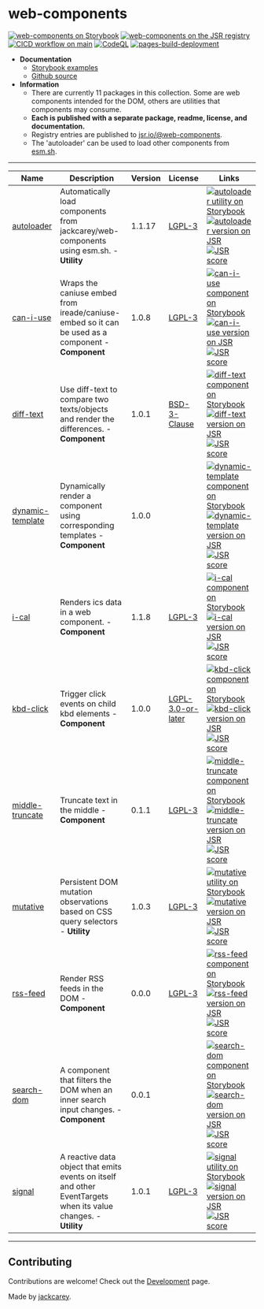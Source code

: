 # web-components

[![web-components on Storybook](https://cdn.jsdelivr.net/gh/storybookjs/brand@main/badge/badge-storybook.svg)](https://jackcarey.co.uk/web-components/storybook-static/)
[![web-components on the JSR registry](https://jsr.io/badges/@web-components)](https://jsr.io/@web-components)
[![CICD workflow on main](https://github.com/jackcarey/web-components/actions/workflows/cicd.yml/badge.svg?branch=main)](https://github.com/jackcarey/web-components/actions/workflows/cicd.yml?query=branch%3Amain)
[![CodeQL](https://github.com/jackcarey/web-components/actions/workflows/github-code-scanning/codeql/badge.svg)](https://github.com/jackcarey/web-components/actions/workflows/github-code-scanning/codeql)
[![pages-build-deployment](https://github.com/jackcarey/web-components/actions/workflows/pages/pages-build-deployment/badge.svg)](https://github.com/jackcarey/web-components/actions/workflows/pages/pages-build-deployment)

-   **Documentation**
    -   [Storybook examples](https://jackcarey.co.uk/web-components/docs/)
    -   [Github source](https://github.com/jackcarey/web-components)
-   **Information**
    -   There are currently 11 packages in this collection. Some are web components intended for the DOM, others are utilities that components may consume.
    -   **Each is published with a separate package, readme, license, and documentation.**
    -   Registry entries are published to [jsr.io/@web-components](https://jsr.io/@web-components).
    -   The 'autoloader' can be used to load other components from [esm.sh](https://esm.sh/).

---

| Name | Description | Version | License | Links |
| --- | --- | --- | --- | --- |
| [autoloader](https://jackcarey.co.uk/web-components/docs/?path=/docs/utilities-autoloader) | Automatically load components from jackcarey/web-components using esm.sh. - **Utility** | 1.1.17 | [LGPL-3](https://github.com/jackcarey/web-components/blob/main/packages/autoloader/LICENSE.md) | [![autoloader utility on Storybook](https://cdn.jsdelivr.net/gh/storybookjs/brand@main/badge/badge-storybook.svg)](https://jackcarey.co.uk/web-components/docs/?path=/docs/utilities-autoloader) [![autoloader version on JSR](https://jsr.io/badges/@web-components/autoloader)](https://jsr.io/@web-components/autoloader/versions) [![JSR score](https://jsr.io/badges/@web-components/autoloader/score)](https://jsr.io/@web-components/autoloader/score) |
| [can-i-use](https://jackcarey.co.uk/web-components/docs/?path=/docs/components-can-i-use) | Wraps the caniuse embed from ireade/caniuse-embed so it can be used as a component - **Component** | 1.0.8 | [LGPL-3](https://github.com/jackcarey/web-components/blob/main/packages/can-i-use/LICENSE.md) | [![can-i-use component on Storybook](https://cdn.jsdelivr.net/gh/storybookjs/brand@main/badge/badge-storybook.svg)](https://jackcarey.co.uk/web-components/docs/?path=/docs/components-can-i-use) [![can-i-use version on JSR](https://jsr.io/badges/@web-components/can-i-use)](https://jsr.io/@web-components/can-i-use/versions) [![JSR score](https://jsr.io/badges/@web-components/can-i-use/score)](https://jsr.io/@web-components/can-i-use/score) |
| [diff-text](https://jackcarey.co.uk/web-components/docs/?path=/docs/components-diff-text) | Use diff-text to compare two texts/objects and render the differences. - **Component** | 1.0.1 | [BSD-3-Clause](https://github.com/jackcarey/web-components/blob/main/packages/diff-text/LICENSE.md) | [![diff-text component on Storybook](https://cdn.jsdelivr.net/gh/storybookjs/brand@main/badge/badge-storybook.svg)](https://jackcarey.co.uk/web-components/docs/?path=/docs/components-diff-text) [![diff-text version on JSR](https://jsr.io/badges/@web-components/diff-text)](https://jsr.io/@web-components/diff-text/versions) [![JSR score](https://jsr.io/badges/@web-components/diff-text/score)](https://jsr.io/@web-components/diff-text/score) |
| [dynamic-template](https://jackcarey.co.uk/web-components/docs/?path=/docs/components-dynamic-template) | Dynamically render a component using corresponding templates - **Component** | 1.0.0 | [](https://github.com/jackcarey/web-components/blob/main/packages/dynamic-template/LICENSE.md) | [![dynamic-template component on Storybook](https://cdn.jsdelivr.net/gh/storybookjs/brand@main/badge/badge-storybook.svg)](https://jackcarey.co.uk/web-components/docs/?path=/docs/components-dynamic-template) [![dynamic-template version on JSR](https://jsr.io/badges/@web-components/dynamic-template)](https://jsr.io/@web-components/dynamic-template/versions) [![JSR score](https://jsr.io/badges/@web-components/dynamic-template/score)](https://jsr.io/@web-components/dynamic-template/score) |
| [i-cal](https://jackcarey.co.uk/web-components/docs/?path=/docs/components-i-cal) | Renders ics data in a web component. - **Component** | 1.1.8 | [LGPL-3](https://github.com/jackcarey/web-components/blob/main/packages/i-cal/LICENSE.md) | [![i-cal component on Storybook](https://cdn.jsdelivr.net/gh/storybookjs/brand@main/badge/badge-storybook.svg)](https://jackcarey.co.uk/web-components/docs/?path=/docs/components-i-cal) [![i-cal version on JSR](https://jsr.io/badges/@web-components/i-cal)](https://jsr.io/@web-components/i-cal/versions) [![JSR score](https://jsr.io/badges/@web-components/i-cal/score)](https://jsr.io/@web-components/i-cal/score) |
| [kbd-click](https://jackcarey.co.uk/web-components/docs/?path=/docs/components-kbd-click) | Trigger click events on child kbd elements - **Component** | 1.0.0 | [LGPL-3.0-or-later](https://github.com/jackcarey/web-components/blob/main/packages/kbd-click/LICENSE.md) | [![kbd-click component on Storybook](https://cdn.jsdelivr.net/gh/storybookjs/brand@main/badge/badge-storybook.svg)](https://jackcarey.co.uk/web-components/docs/?path=/docs/components-kbd-click) [![kbd-click version on JSR](https://jsr.io/badges/@web-components/kbd-click)](https://jsr.io/@web-components/kbd-click/versions) [![JSR score](https://jsr.io/badges/@web-components/kbd-click/score)](https://jsr.io/@web-components/kbd-click/score) |
| [middle-truncate](https://jackcarey.co.uk/web-components/docs/?path=/docs/components-middle-truncate) | Truncate text in the middle - **Component** | 0.1.1 | [LGPL-3](https://github.com/jackcarey/web-components/blob/main/packages/middle-truncate/LICENSE.md) | [![middle-truncate component on Storybook](https://cdn.jsdelivr.net/gh/storybookjs/brand@main/badge/badge-storybook.svg)](https://jackcarey.co.uk/web-components/docs/?path=/docs/components-middle-truncate) [![middle-truncate version on JSR](https://jsr.io/badges/@web-components/middle-truncate)](https://jsr.io/@web-components/middle-truncate/versions) [![JSR score](https://jsr.io/badges/@web-components/middle-truncate/score)](https://jsr.io/@web-components/middle-truncate/score) |
| [mutative](https://jackcarey.co.uk/web-components/docs/?path=/docs/utilities-mutative) | Persistent DOM mutation observations based on CSS query selectors - **Utility** | 1.0.3 | [LGPL-3](https://github.com/jackcarey/web-components/blob/main/packages/mutative/LICENSE.md) | [![mutative utility on Storybook](https://cdn.jsdelivr.net/gh/storybookjs/brand@main/badge/badge-storybook.svg)](https://jackcarey.co.uk/web-components/docs/?path=/docs/utilities-mutative) [![mutative version on JSR](https://jsr.io/badges/@web-components/mutative)](https://jsr.io/@web-components/mutative/versions) [![JSR score](https://jsr.io/badges/@web-components/mutative/score)](https://jsr.io/@web-components/mutative/score) |
| [rss-feed](https://jackcarey.co.uk/web-components/docs/?path=/docs/components-rss-feed) | Render RSS feeds in the DOM - **Component** | 0.0.0 | [LGPL-3](https://github.com/jackcarey/web-components/blob/main/packages/rss-feed/LICENSE.md) | [![rss-feed component on Storybook](https://cdn.jsdelivr.net/gh/storybookjs/brand@main/badge/badge-storybook.svg)](https://jackcarey.co.uk/web-components/docs/?path=/docs/components-rss-feed) [![rss-feed version on JSR](https://jsr.io/badges/@web-components/rss-feed)](https://jsr.io/@web-components/rss-feed/versions) [![JSR score](https://jsr.io/badges/@web-components/rss-feed/score)](https://jsr.io/@web-components/rss-feed/score) |
| [search-dom](https://jackcarey.co.uk/web-components/docs/?path=/docs/components-search-dom) | A component that filters the DOM when an inner search input changes. - **Component** | 0.0.1 | [](https://github.com/jackcarey/web-components/blob/main/packages/search-dom/LICENSE.md) | [![search-dom component on Storybook](https://cdn.jsdelivr.net/gh/storybookjs/brand@main/badge/badge-storybook.svg)](https://jackcarey.co.uk/web-components/docs/?path=/docs/components-search-dom) [![search-dom version on JSR](https://jsr.io/badges/@web-components/search-dom)](https://jsr.io/@web-components/search-dom/versions) [![JSR score](https://jsr.io/badges/@web-components/search-dom/score)](https://jsr.io/@web-components/search-dom/score) |
| [signal](https://jackcarey.co.uk/web-components/docs/?path=/docs/utilities-signal) | A reactive data object that emits events on itself and other EventTargets when its value changes. - **Utility** | 1.0.1 | [LGPL-3](https://github.com/jackcarey/web-components/blob/main/packages/signal/LICENSE.md) | [![signal utility on Storybook](https://cdn.jsdelivr.net/gh/storybookjs/brand@main/badge/badge-storybook.svg)](https://jackcarey.co.uk/web-components/docs/?path=/docs/utilities-signal) [![signal version on JSR](https://jsr.io/badges/@web-components/signal)](https://jsr.io/@web-components/signal/versions) [![JSR score](https://jsr.io/badges/@web-components/signal/score)](https://jsr.io/@web-components/signal/score) |



---

## Contributing

Contributions are welcome! Check out the [Development](https://jackcarey.co.uk/web-components/docs/?path=/docs/development--all-stories) page.

Made by [jackcarey](https://jackcarey.co.uk/).
